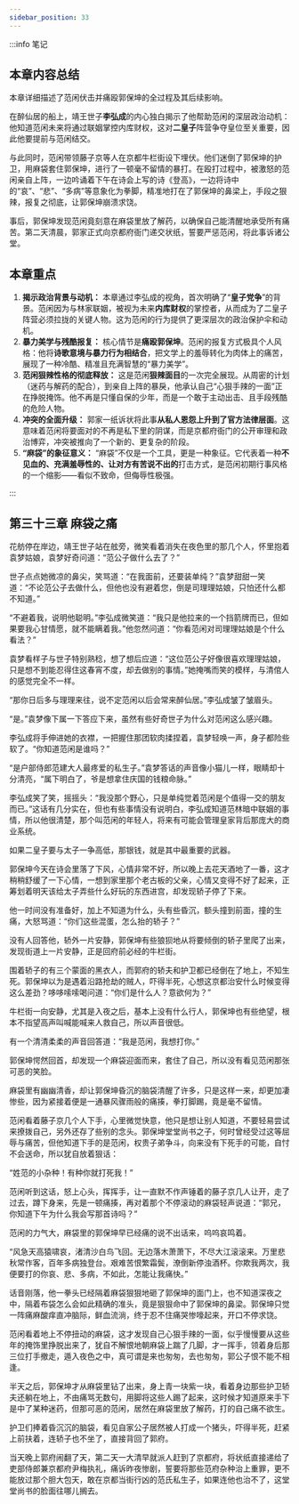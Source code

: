 ```yaml
---
sidebar_position: 33
---
```


:::info 笔记

## 本章内容总结

本章详细描述了范闲伏击并痛殴郭保坤的全过程及其后续影响。

在醉仙居的船上，靖王世子**李弘成**的内心独白揭示了他帮助范闲的深层政治动机：他知道范闲未来将通过联姻掌控内库财权，这对**二皇子**阵营争夺皇位至关重要，因此他要提前与范闲结交。

与此同时，范闲带领藤子京等人在京都牛栏街设下埋伏。他们迷倒了郭保坤的护卫，用麻袋套住郭保坤，进行了一顿毫不留情的暴打。在殴打过程中，被激怒的范闲亲自上阵，一边吟诵着下午在诗会上写的诗《登高》，一边将诗中的“哀”、“悲”、“多病”等意象化为拳脚，精准地打在了郭保坤的鼻梁上，手段之狠辣，报复之彻底，让郭保坤崩溃求饶。

事后，郭保坤发现范闲竟刻意在麻袋里放了解药，以确保自己能清醒地承受所有痛苦。第二天清晨，郭家正式向京都府衙门递交状纸，誓要严惩范闲，将此事诉诸公堂。

## 本章重点

1.  **揭示政治背景与动机：** 本章通过李弘成的视角，首次明确了“**皇子党争**”的背景。范闲因为与林家联姻，被视为未来**内库财权**的掌控者，从而成为了二皇子阵营必须拉拢的关键人物。这为范闲的行为提供了更深层次的政治保护伞和动机。
2.  **暴力美学与残酷报复：** 核心情节是**痛殴郭保坤**。范闲的报复方式极具个人风格：他将**诗歌意境与暴力行为相结合**，把文学上的羞辱转化为肉体上的痛苦，展现了一种冷酷、精准且充满智慧的“暴力美学”。
3.  **范闲狠辣性格的彻底释放：** 这是范闲**狠辣面目**的一次完全展现。从周密的计划（迷药与解药的配合），到亲自上阵的暴戾，他承认自己“心狠手辣的一面”正在挣脱掩饰。他不再是只懂自保的少年，而是一个敢于主动出击、且手段残酷的危险人物。
4.  **冲突的全面升级：** 郭家一纸诉状将此事**从私人恩怨上升到了官方法律层面**。这意味着范闲将要面对的不再是私下里的阴谋，而是京都府衙门的公开审理和政治博弈，冲突被推向了一个新的、更复杂的阶段。
5.  **“麻袋”的象征意义：** “麻袋”不仅是一个工具，更是一种象征。它代表着一种**不见血的、充满羞辱性的、让对方有苦说不出的**打击方式，是范闲初期行事风格的一个缩影——看似不致命，但侮辱性极强。

:::

## 第三十三章 **麻袋之痛**

花舫停在岸边，靖王世子站在舷旁，微笑看着消失在夜色里的那几个人，怀里抱着袁梦姑娘，袁梦好奇问道：“范公子做什么去了？”

世子点点她微凉的鼻尖，笑骂道：“在我面前，还要装单纯？”袁梦甜甜一笑道：“不论范公子去做什么，但他也没有避着您，倒是司理理姑娘，只怕还什么都不知道。”

“不避着我，说明他聪明。”李弘成微笑道：“我只是他拉来的一个挡箭牌而已，但如果要我心甘情愿，就不能瞒着我。”他忽然问道：“你看范闲对司理理姑娘是个什么看法？”

袁梦看样子与世子特别熟稔，想了想后应道：“这位范公子好像很喜欢理理姑娘，只是想不到能忍得住这春宵不度，却去做别的事情。”她掩嘴而笑的模样，与清倌人的感觉完全不一样。

“那你日后多与理理来往，说不定范闲以后会常来醉仙居。”李弘成皱了皱眉头。

“是。”袁梦像下属一下答应下来，虽然有些好奇世子为什么对范闲这么感兴趣。

李弘成将手伸进她的衣襟，一把握住那团软肉揉捏着，袁梦轻唤一声，身子都险些软了。“你知道范闲是谁吗？”

“是户部侍郎范建大人最疼爱的私生子。”袁梦答话的声音像小猫儿一样，眼睛却十分清亮，“属下明白了，爷是想拿住庆国的钱粮命脉。”

李弘成笑了笑，摇摇头：“我没那个野心，只是单纯觉着范闲是个值得一交的朋友而已。”这话有几分实在，但也有些事情没有说明白，李弘成知道范林暗中联姻的事情，所以他很清楚，那个叫范闲的年轻人，将来有可能会管理皇家背后那庞大的商业系统。

如果二皇子要与太子一争高低，那银钱，就是其中最重要的武器。

郭保坤今天在诗会里落了下风，心情非常不好，所以晚上去花天酒地了一番，这才稍稍舒缓了一下心情，一想到家里那个老古板的父亲，心情又变得不好了起来，正筹划着明天该给太子弄些什么好玩的东西进宫，却发现轿子停了下来。

他一时间没有准备好，加上不知道为什么，头有些昏沉，额头撞到前面，撞的生痛，大怒骂道：“你们这些混蛋，怎么抬的轿子？”

没有人回答他，轿外一片安静，郭保坤有些狼狈地从将要倾倒的轿子里爬了出来，发现街道上一片安静，正是回府前必经的牛栏街。

围着轿子的有三个蒙面的黑衣人，而郭府的轿夫和护卫都已经倒在了地上，不知生死。郭保坤以为是遇着沿路抢劫的贼人，吓得半死，心想这京都治安什么时候变得这么差劲？哆哆嗦嗦喝问道：“你们是什么人？意欲何为？”

牛栏街一向安静，尤其是入夜之后，基本上没有什么行人，郭保坤也有些绝望，根本不指望高声叫喊能喊来人救自己，所以声音很低。

有一个清清柔柔的声音回答道：“我是范闲，我想打你。”

郭保坤愕然回首，却发现一个麻袋迎面而来，套住了自己，所以没有看见范闲那张可恶的笑脸。

麻袋里有幽幽清香，却让郭保坤昏沉的脑袋清醒了许多，只是这样一来，却更加凄惨些，因为紧接着便是一通暴风骤雨般的痛揍，拳打脚踢，竟是毫不留情。

范闲看着藤子京几个人下手，心里微觉快意，他只是想让别人知道，不要轻易尝试来撩拨自己，另外还存了些别的念头。郭保坤堂堂尚书之子，何时曾经受过这等屈辱与痛苦，但他知道下手的是范闲，权贵子弟争斗，向来没有下死手的可能，自忖不会送命，所以犹自放着狠话：

“姓范的小杂种！有种你就打死我！”

范闲听到这话，怒上心头，挥挥手，让一直默不作声锤着的藤子京几人让开，走了过去，蹲下身来，先是一顿痛揍，再对着那个不停滚动的麻袋轻声说道：“郭兄，你知道下午为什么我会写那首诗吗？”

范闲的力气大，麻袋里的郭保坤早已经痛的说不出话来，呜呜哀鸣着。

“风急天高猿啸哀，渚清沙白鸟飞回。无边落木萧萧下，不尽大江滚滚来。万里悲秋常作客，百年多病独登台。艰难苦恨繁霜鬓，潦倒新停浊酒杯。你欺我两次，我便要打的你哀、悲、多病，不如此，怎能让我痛快。”

话音刚落，他一拳头已经隔着麻袋狠狠地砸了郭保坤的面门上，也不知道深夜之中，隔着布袋怎么会如此精确的准头，竟是狠狠命中了郭保坤的鼻梁。郭保坤只觉一阵痛麻酸痒直冲脑际，鲜血流淌，终于忍不住痛哭惨嚎起来，开口不停求饶。

范闲看着地上不停扭动的麻袋，这才发现自己心狠手辣的一面，似乎慢慢要从这些年的掩饰里挣脱出来了，犹自不解恨地朝麻袋上踹了几脚，才一挥手，领着身后那三位打手撤走，遁入夜色之中，真可谓是来也匆匆，去也匆匆，郭公子恨不能不相逢。

半天之后，郭保坤才从麻袋里钻了出来，身上青一块紫一块，看着身边那些护卫轿夫还躺在地上，不由痛骂无数句，用脚将这些人踢了起来，这时候才知道原来手下是中了某种迷药，但那可恶的范闲，居然在麻袋里放了解药，打的自己痛不欲生。

护卫们捧着昏沉沉的脑袋，看见自家公子居然被人打成一个猪头，吓得半死，赶紧上前扶着，连轿子也不坐了，直接背回了郭府。

当天晚上郭府闹翻了天，第二天一大清早就派人赶到了京都府，将状纸直接递给了吏部侍郎兼京都府尹梅执礼，痛诉昨夜惨剧，誓要将那些范府杂种治上重罪，更不能放过那个胆大包天，敢在京都当街行凶的范氏私生子，如果连他也治不了，这堂堂尚书的脸面往哪儿搁去。

